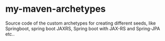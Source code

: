 # my-maven-archetypes
Source code of the custom archetypes for creating different seeds, like Springboot, spring boot JAXRS, Spring boot with JAX-RS and Spring-JPA etc..
